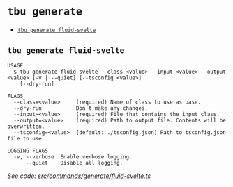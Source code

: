`tbu generate`
==============



* [`tbu generate fluid-svelte`](#tbu-generate-fluid-svelte)

## `tbu generate fluid-svelte`

```
USAGE
  $ tbu generate fluid-svelte --class <value> --input <value> --output <value> [-v | --quiet] [--tsconfig <value>]
    [--dry-run]

FLAGS
  --class=<value>     (required) Name of class to use as base.
  --dry-run           Don't make any changes.
  --input=<value>     (required) File that contains the input class.
  --output=<value>    (required) Path to output file. Contents will be overwritten.
  --tsconfig=<value>  [default: ./tsconfig.json] Path to tsconfig.json file to use.

LOGGING FLAGS
  -v, --verbose  Enable verbose logging.
      --quiet    Disable all logging.
```

_See code: [src/commands/generate/fluid-svelte.ts](https://github.com/tylerbutler/tools-monorepo/blob/main/packages/cli/src/commands/generate/fluid-svelte.ts)_
